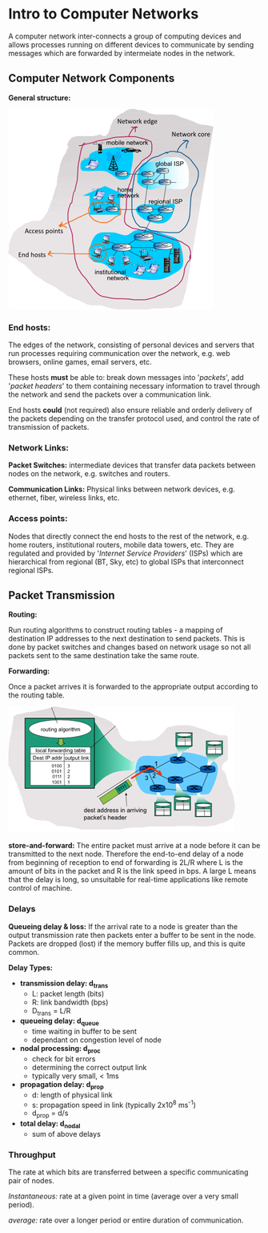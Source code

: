 # Intro to Computer Networks

A computer network inter-connects a group of computing devices and allows processes running on different devices to communicate by sending messages which are forwarded by intermeiate nodes in the network.

## Computer Network Components

**General structure:**

![Internet Structure](internet_structure.png)

### **End hosts:**

The edges of the network, consisting of personal devices and servers that run processes requiring communication over the network, e.g. web browsers, online games, email servers, etc.

These hosts **must** be able to: break down messages into '*packets*', add '*packet headers*' to them containing necessary information to travel through the network and send the packets over a communication link.

End hosts **could** (not required) also ensure reliable and orderly delivery of the packets depending on the transfer protocol used, and control the rate of transmission of packets.

### **Network Links:**

**Packet Switches:** intermediate devices that transfer data packets between nodes on the network, e.g. switches and routers.

**Communication Links:** Physical links between network devices, e.g. ethernet, fiber, wireless links, etc.

### **Access points:**

Nodes that directly connect the end hosts to the rest of the network, e.g. home routers, institutional routers, mobile data towers, etc. They are regulated and provided by '*Internet Service Providers*' (ISPs) which are hierarchical from regional (BT, Sky, etc) to global ISPs that interconnect regional ISPs.

## **Packet Transmission**

**Routing:**

Run routing algorithms to construct routing tables - a mapping of destination IP addresses to the next destination to send packets. This is done by packet switches and changes based on network usage so not all packets sent to the same destination take the same route.

**Forwarding:**

Once a packet arrives it is forwarded to the appropriate output according to the routing table.

![Routing and forwarding diagram](routing_and_forwarding.png)

**store-and-forward:** The entire packet must arrive at a node before it can be transmitted to the next node. Therefore the end-to-end delay of a node from beginning of reception to end of forwarding is 2L/R where L is the amount of bits in the packet and R is the link speed in bps. A large L means that the delay is long, so unsuitable for real-time applications like remote control of machine.

### **Delays**

**Queueing delay & loss:** If the arrival rate to a node is greater than the output transmission rate then packets enter a buffer to be sent in the node. Packets are dropped (lost) if the memory buffer fills up, and this is quite common.

**Delay Types:**

- **transmission delay: d<sub>trans</sub>**
  - L: packet length (bits)
  - R: link bandwidth (bps)
  - D<sub>trans</sub> = L/R
- **queueing delay: d<sub>queue</sub>**
  - time waiting in buffer to be sent
  - dependant on congestion level of node
- **nodal processing: d<sub>proc</sub>**
  - check for bit errors
  - determining the correct output link
  - typically very small, < 1ms
- **propagation delay: d<sub>prop</sub>**
  - d: length of physical link
  - s: propagation speed in link (typically 2x10<sup>8</sup> ms<sup>-1</sup>)
  - d<sub>prop</sub> = d/s
- **total delay: d<sub>nodal</sub>**
  - sum of above delays

### **Throughput**

The rate at which bits are transferred between a specific communicating pair of nodes.

*Instantaneous:* rate at a given point in time (average over a very small period).

*average:* rate over a longer period or entire duration of communication.
